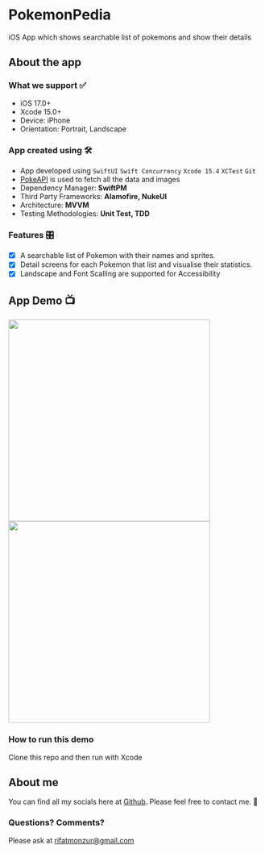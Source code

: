 # PokemonPedia
iOS App which shows searchable list of pokemons and show their details
## About the app
### What we support ✅
- iOS 17.0+
- Xcode 15.0+
- Device: iPhone
- Orientation: Portrait, Landscape 

### App created using :hammer_and_wrench:
- App developed using `SwiftUI` `Swift Concurrency` `Xcode 15.4` `XCTest` `Git`
- [PokeAPI](https://pokeapi.co) is used to fetch all the data and images
- Dependency Manager: **SwiftPM**
- Third Party Frameworks: **Alamofire, NukeUI**
- Architecture: **MVVM**
- Testing Methodologies: **Unit Test, TDD**

### Features 🎛️
- [x] A searchable list of Pokemon with their names and sprites.
- [x] Detail screens for each Pokemon that list and visualise their statistics.
- [x] Landscape and Font Scalling are supported for Accessibility

## App Demo 📺

<p align="row">
<img src= "https://github.com/rifat1234/Pokemon/blob/main/Demo/demo_dark.gif" width="400" >
<img src= "https://github.com/rifat1234/Pokemon/blob/main/Demo/demo_light.gif" width="400" >
</p>

### How to run this demo

Clone this repo and then run with Xcode

## About me 
You can find all my socials here at [Github](https://github.com/rifat1234). Please feel free to contact me. 🙂

### Questions? Comments?

Please ask at rifatmonzur@gmail.com
